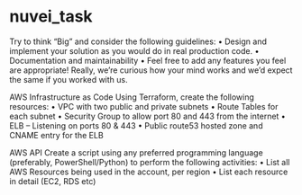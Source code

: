 # nuvei_task
Try to think “Big” and consider the following guidelines:
• Design and implement your solution as you would do in real production code.
• Documentation and maintainability
• Feel free to add any features you feel are appropriate! Really, we’re curious how your mind
works and we’d expect the same if you worked with us.

AWS Infrastructure as Code
Using Terraform, create the following resources:
• VPC with two public and private subnets
• Route Tables for each subnet
• Security Group to allow port 80 and 443 from the internet
• ELB – Listening on ports 80 & 443
• Public route53 hosted zone and CNAME entry for the ELB


AWS API
Create a script using any preferred programming language (preferably, PowerShell/Python) to perform
the following activities:
• List all AWS Resources being used in the account, per region
• List each resource in detail (EC2, RDS etc)